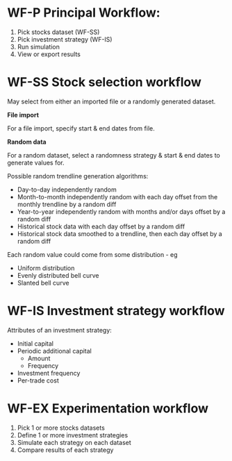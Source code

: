 # WF-P Principal Workflow:

1. Pick stocks dataset (WF-SS)
2. Pick investment strategy (WF-IS)
3. Run simulation
4. View or export results

# WF-SS Stock selection workflow

May select from either an imported file or a randomly generated dataset.

**File import**

For a file import, specify start & end dates from file.

**Random data**

For a random dataset, select a randomness strategy & start & end dates to generate values for.

Possible random trendline generation algorithms:

- Day-to-day independently random
- Month-to-month independently random with each day offset from the monthly trendline by a random diff
- Year-to-year independently random with months and/or days offset by a random diff
- Historical stock data with each day offset by a random diff
- Historical stock data smoothed to a trendline, then each day offset by a random diff

Each random value could come from some distribution - eg

- Uniform distribution
- Evenly distributed bell curve
- Slanted bell curve

# WF-IS Investment strategy workflow

Attributes of an investment strategy:

- Initial capital
- Periodic additional capital
  - Amount
  - Frequency
- Investment frequency
- Per-trade cost

# WF-EX Experimentation workflow

1. Pick 1 or more stocks datasets
2. Define 1 or more investment strategies
3. Simulate each strategy on each dataset
4. Compare results of each strategy
